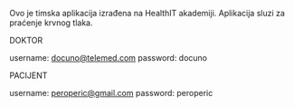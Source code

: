 Ovo je timska aplikacija izrađena na HealthIT akademiji. Aplikacija sluzi za praćenje krvnog tlaka. 

DOKTOR

username: docuno@telemed.com 
password: docuno

PACIJENT

username: peroperic@gmail.com
password: peroperic
